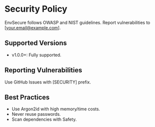 # Security Policy

EnvSecure follows OWASP and NIST guidelines. Report vulnerabilities to [your.email@example.com].

## Supported Versions
- v1.0.0+: Fully supported.

## Reporting Vulnerabilities
Use GitHub Issues with [SECURITY] prefix.

## Best Practices
- Use Argon2id with high memory/time costs.
- Never reuse passwords.
- Scan dependencies with Safety.